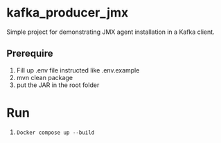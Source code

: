 # kafka_producer_jmx
Simple project for demonstrating JMX agent installation in a Kafka client.

## Prerequire
1. Fill up .env file instructed like .env.example
2. mvn clean package
3. put the JAR in the root folder

# Run
1. ```Docker compose up --build```